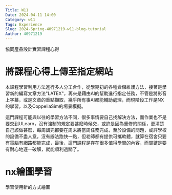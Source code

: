 ```yaml
---
Title: W11 
Date: 2024-04-11 14:00
Category: w11 
Tags: Experience
Slug: 2024-Spring-40971219-w11-blog-tutorial
Author: 40971219
---
```


協同產品設計實習課程心得

<!-- PELICAN_END_SUMMARY -->

# 將課程心得上傳至指定網站

本課程學習利用方法進行多人分工合作，從學期初的各種倉儲維護方法，接著是學習新的編寫文章方法"LATEX"，再來是藉由AI的幫助進行指定任務，不管是將影音上字幕，或是文章的重點擷取，幾乎所有事AI都能輔助處理，而現階段工作是NX的學習，以及CoppeliaSim的場景模擬。

這門課程可能與以往的學習方法不同，很多事情要自己找解決方法，而作業也不是要交到ULearn，沒有強制的規定要甚麼時候交，或許是因為重修的關係，更清楚自己該做甚麼，每周講完都要在周末將當周任務完成，至於設備的問題，或許學校的設備不盡人意，沒有辦法跑快一點，但老師都有提供可攜軟體，就算在宿舍只要有電腦有網路都能完成，最後，這門課程是存在很多值得學習的內容，而關鍵是要有耐心地逐一破解，就能順利過關了。

# nx繪圖學習

學習使用新的方式繪圖